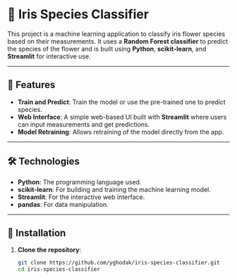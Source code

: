 # 🌸 Iris Species Classifier

This project is a machine learning application to classify iris flower species based on their measurements. It uses a **Random Forest classifier** to predict the species of the flower and is built using **Python**, **scikit-learn**, and **Streamlit** for interactive use.

---

## 🚀 Features
- **Train and Predict**: Train the model or use the pre-trained one to predict species.
- **Web Interface**: A simple web-based UI built with **Streamlit** where users can input measurements and get predictions.
- **Model Retraining**: Allows retraining of the model directly from the app.

---

## 🛠️ Technologies
- **Python**: The programming language used.
- **scikit-learn**: For building and training the machine learning model.
- **Streamlit**: For the interactive web interface.
- **pandas**: For data manipulation.

---

## 🔧 Installation

1. **Clone the repository**:
   ```bash
   git clone https://github.com/yghodak/iris-species-classifier.git
   cd iris-species-classifier
